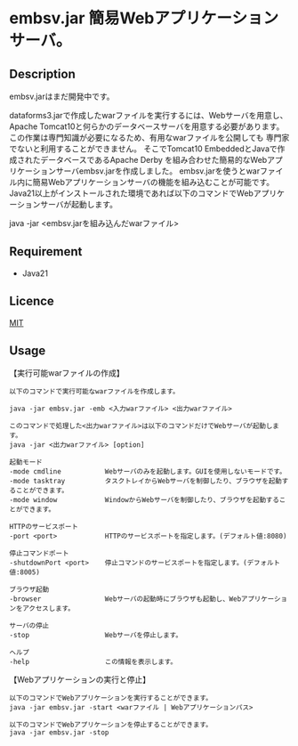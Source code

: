 # embsv.jar 簡易Webアプリケーションサーバ。
## Description

embsv.jarはまだ開発中です。

dataforms3.jarで作成したwarファイルを実行するには、Webサーバを用意し、
Apache Tomcat10と何らかのデータベースサーバを用意する必要があります。
この作業は専門知識が必要になるため、有用なwarファイルを公開しても
専門家でないと利用することができません。
そこでTomcat10 EmbeddedとJavaで作成されたデータベースであるApache Derby
を組み合わせた簡易的なWebアプリケーションサーバembsv.jarを作成しました。
embsv.jarを使うとwarファイル内に簡易Webアプリケーションサーバの機能を組み込むことが可能です。
Java21以上がインストールされた環境であれば以下のコマンドでWebアプリケーションサーバが起動します。

java -jar <embsv.jarを組み込んだwarファイル>

## Requirement

* Java21

## Licence
[MIT](https://github.com/takayanagi2087/dataforms/blob/master/LICENSE)

## Usage

【実行可能warファイルの作成】

```
以下のコマンドで実行可能なwarファイルを作成します。

java -jar embsv.jar -emb <入力warファイル> <出力warファイル>

このコマンドで処理した<出力warファイル>は以下のコマンドだけでWebサーバが起動します。
java -jar <出力warファイル> [option]

起動モード
-mode cmdline           Webサーバのみを起動します。GUIを使用しないモードです。
-mode tasktray          タスクトレイからWebサーバを制御したり、ブラウザを起動することができます。
-mode window            WindowからWebサーバを制御したり、ブラウザを起動することができます。

HTTPのサービスポート
-port <port>            HTTPのサービスポートを指定します。(デフォルト値:8080)

停止コマンドポート
-shutdownPort <port>    停止コマンドのサービスポートを指定します。(デフォルト値:8005)

ブラウザ起動
-browser                Webサーバの起動時にブラウザも起動し、Webアプリケーションをアクセスします。

サーバの停止
-stop                   Webサーバを停止します。

ヘルプ
-help                   この情報を表示します。
```

【Webアプリケーションの実行と停止】

```
以下のコマンドでWebアプリケーションを実行することができます。
java -jar embsv.jar -start <warファイル | Webアプリケーションパス>

以下のコマンドでWebアプリケーションを停止することができます。
java -jar embsv.jar -stop
```
